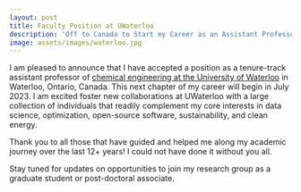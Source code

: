 ```yaml
---
layout: post
title: Faculty Position at UWaterloo
description: 'Off to Canada to Start my Career as an Assistant Professor'
image: assets/images/waterloo.jpg
---
```


I am pleased to announce that I have accepted a position as a tenure-track assistant professor of [chemical engineering at the University of Waterloo](https://uwaterloo.ca/chemical-engineering/) in Waterloo, Ontario, Canada. This next chapter of my career will begin in July 2023. I am excited foster new collaborations at UWaterloo with a large collection of individuals that readily complement my core interests in data science, optimization, open-source software, sustainability, and clean energy.

Thank you to all those that have guided and helped me along my academic journey over the last 12+ years! I could not have done it without you all.

Stay tuned for updates on opportunities to join my research group as a graduate student or post-doctoral associate.
